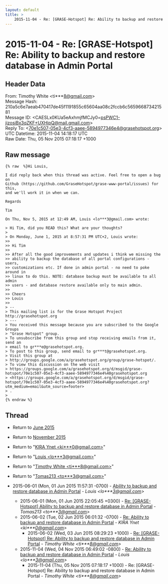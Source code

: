 ```yaml
---
layout: default
title: >
    2015-11-04 - Re: [GRASE-Hotspot] Re: Ability to backup and restore database in Admin Portal
---
```


# 2015-11-04 - Re: [GRASE-Hotspot] Re: Ability to backup and restore database in Admin Portal

## Header Data

From: Timothy White \<ti***8@gmail.com\><br>
Message Hash: 210a5c6e7aeab470417de45f1191855c65604aa08c2fccb6c565966873421581<br>
Message ID: \<CAESLx0KUa5eAxhmjfMCJy0=psPWC1-jizosiBx3qZKF+UXHipQ@mail.gmail.com\><br>
Reply To: \<70e1c507-05e3-4cf3-aaee-5894977346e4@grasehotspot.org\><br>
UTC Datetime: 2015-11-04 14:18:17 UTC<br>
Raw Date: Thu, 05 Nov 2015 07:18:17 +1000<br>

## Raw message

```
{% raw  %}Hi Louis,

I did reply back when this thread was active. Feel free to open a bug on
Github (https://github.com/GraseHotspot/grase-www-portal/issues) for this,
and we'll work it in when we can.

Regards

Tim

On Thu, Nov 5, 2015 at 12:49 AM, Louis <lo***3@gmail.com> wrote:

> Hi Tim, did you READ this? What are your thoughts?
>
> On Monday, June 1, 2015 at 8:57:31 PM UTC+2, Louis wrote:
>>
>> Hi Tim
>>
>> After all the good improvements and updates i think we missing the
>> ability to backup the database of all portal configurations - users,
>> customizations etc. If done in admin portal - no need to poke around in
>> linux to do this. NOTE: database backup must be available to all admin
>> users - and database restore available only to main admin.
>>
>> Cheers
>> Louis
>>
> --
> This mailing list is for the Grase Hotspot Project http://grasehotspot.org
> ---
> You received this message because you are subscribed to the Google Groups
> "Grase Hotspot" group.
> To unsubscribe from this group and stop receiving emails from it, send an
> email to gr***e@grasehotspot.org.
> To post to this group, send email to gr***t@grasehotspot.org.
> Visit this group at
> http://groups.google.com/a/grasehotspot.org/group/grase-hotspot/.
> To view this discussion on the web visit
> https://groups.google.com/a/grasehotspot.org/d/msgid/grase-hotspot/70e1c507-05e3-4cf3-aaee-5894977346e4%40grasehotspot.org
> <https://groups.google.com/a/grasehotspot.org/d/msgid/grase-hotspot/70e1c507-05e3-4cf3-aaee-5894977346e4%40grasehotspot.org?utm_medium=email&utm_source=footer>
> .
>
{% endraw %}
```

## Thread

+ Return to [June 2015](/archive/2015/06)
+ Return to [November 2015](/archive/2015/11)

+ Return to "[KIRA Ynet <ki***0<span>@</span>gmail.com>](/authors/ki___0_at_gmail_com)"
+ Return to "[Louis <lo***3<span>@</span>gmail.com>](/authors/lo___3_at_gmail_com)"
+ Return to "[Timothy White <ti***8<span>@</span>gmail.com>](/authors/ti___8_at_gmail_com)"
+ Return to "[Tomas213 <to***3<span>@</span>gmail.com>](/authors/to___3_at_gmail_com)"

+ 2015-06-01 (Mon, 01 Jun 2015 11:57:31 -0700) - [Ability to backup and restore database in Admin Portal](/archive/2015/06/a6489980a2fe9a87963cd9d990933f3a9f7109bf1d361172b3347393b44c10bc) - _Louis \<lo***3@gmail.com\>_
  + 2015-06-01 (Mon, 01 Jun 2015 22:05:45 +0300) - [Re: [GRASE-Hotspot] Ability to backup and restore database in Admin Portal](/archive/2015/06/e54f4edc38bb1e56f2a60f7a398b11416927992ae5bcb505029817540b1b3ae6) - _Tomas213 \<to***3@gmail.com\>_
  + 2015-06-02 (Tue, 02 Jun 2015 06:01:32 -0700) - [Re: Ability to backup and restore database in Admin Portal](/archive/2015/06/4fef9f7d21e267cb3668262d446422e8a0be639a07df0a681c47fcd71cb0b0e1) - _KIRA Ynet \<ki***0@gmail.com\>_
    + 2015-06-02 (Wed, 03 Jun 2015 08:29:23 +1000) - [Re: [GRASE-Hotspot] Re: Ability to backup and restore database in Admin Portal](/archive/2015/06/f996dc2a8e7df21112347d59704c0fa293d901bea1121cd1f3f26af0dd8d81e4) - _Timothy White \<ti***8@gmail.com\>_
  + 2015-11-04 (Wed, 04 Nov 2015 06:49:02 -0800) - [Re: Ability to backup and restore database in Admin Portal](/archive/2015/11/3a77b1aef65f9691a2d641a4a432fe3afdec989924d7f1c07a36acacc32cd808) - _Louis \<lo***3@gmail.com\>_
    + 2015-11-04 (Thu, 05 Nov 2015 07:18:17 +1000) - Re: [GRASE-Hotspot] Re: Ability to backup and restore database in Admin Portal - _Timothy White \<ti***8@gmail.com\>_

